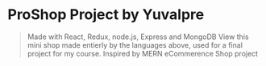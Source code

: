 # ProShop Project by Yuvalpre

> Made with React, Redux, node.js, Express and MongoDB
> View this mini shop made entierly by the languages above, used for a final project for my course.
> Inspired by MERN eCommerence Shop project
